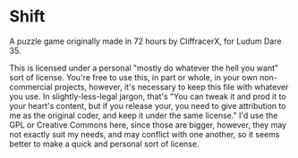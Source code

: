 # Shift
A puzzle game originally made in 72 hours by CliffracerX, for Ludum Dare 35.

This is licensed under a personal "mostly do whatever the hell you want" sort of license.  You're free to use this, in part or whole, in your own non-commercial projects, however, it's necessary to keep this file with whatever you use.
In slightly-less-legal jargon, that's "You can tweak it and prod it to your heart's content, but if you release your, you need to give attribution to me as the original coder, and keep it under the same license."
I'd use the GPL or Creative Commons here, since those are bigger, however, they may not exactly suit my needs, and may conflict with one another, so it seems better to make a quick and personal sort of license.